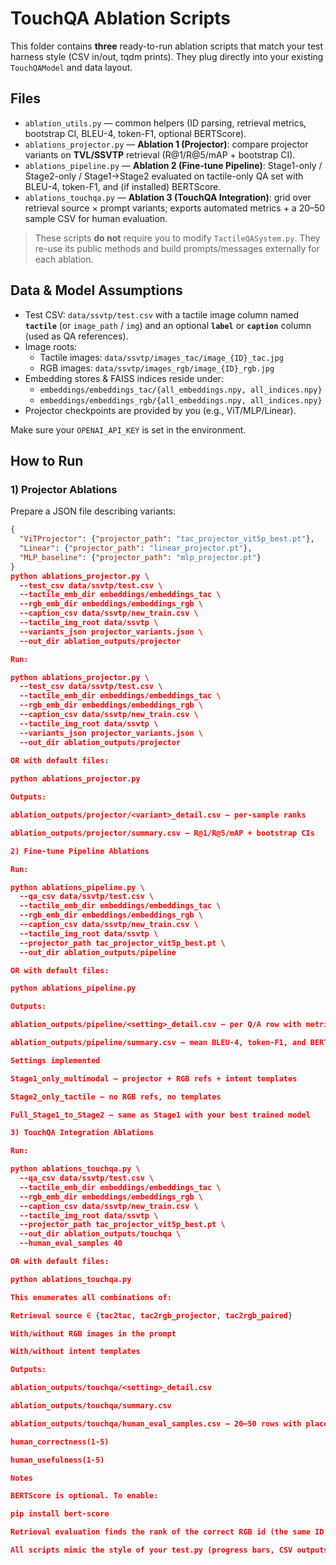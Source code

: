 # TouchQA Ablation Scripts

This folder contains **three** ready-to-run ablation scripts that match your test harness style (CSV in/out, tqdm prints). They plug directly into your existing `TouchQAModel` and data layout.

## Files
- `ablation_utils.py` — common helpers (ID parsing, retrieval metrics, bootstrap CI, BLEU-4, token-F1, optional BERTScore).
- `ablations_projector.py` — **Ablation 1 (Projector)**: compare projector variants on **TVL/SSVTP** retrieval (R@1/R@5/mAP + bootstrap CI).
- `ablations_pipeline.py` — **Ablation 2 (Fine-tune Pipeline)**: Stage1-only / Stage2-only / Stage1→Stage2 evaluated on tactile-only QA set with BLEU-4, token-F1, and (if installed) BERTScore.
- `ablations_touchqa.py` — **Ablation 3 (TouchQA Integration)**: grid over retrieval source × prompt variants; exports automated metrics + a 20–50 sample CSV for human evaluation.

> These scripts **do not** require you to modify `TactileQASystem.py`. They re-use its public methods and build prompts/messages externally for each ablation.

## Data & Model Assumptions
- Test CSV: `data/ssvtp/test.csv` with a tactile image column named **`tactile`** (or `image_path` / `img`) and an optional **`label`** or **`caption`** column (used as QA references).
- Image roots:
  - Tactile images: `data/ssvtp/images_tac/image_{ID}_tac.jpg`
  - RGB images:     `data/ssvtp/images_rgb/image_{ID}_rgb.jpg`
- Embedding stores & FAISS indices reside under:
  - `embeddings/embeddings_tac/{all_embeddings.npy, all_indices.npy}`
  - `embeddings/embeddings_rgb/{all_embeddings.npy, all_indices.npy}`
- Projector checkpoints are provided by you (e.g., ViT/MLP/Linear).

Make sure your `OPENAI_API_KEY` is set in the environment.

## How to Run

### 1) Projector Ablations
Prepare a JSON file describing variants:
```json
{
  "ViTProjector": {"projector_path": "tac_projector_vit5p_best.pt"},
  "Linear": {"projector_path": "linear_projector.pt"},
  "MLP_baseline": {"projector_path": "mlp_projector.pt"}
}
python ablations_projector.py \
  --test_csv data/ssvtp/test.csv \
  --tactile_emb_dir embeddings/embeddings_tac \
  --rgb_emb_dir embeddings/embeddings_rgb \
  --caption_csv data/ssvtp/new_train.csv \
  --tactile_img_root data/ssvtp \
  --variants_json projector_variants.json \
  --out_dir ablation_outputs/projector

Run:

python ablations_projector.py \
  --test_csv data/ssvtp/test.csv \
  --tactile_emb_dir embeddings/embeddings_tac \
  --rgb_emb_dir embeddings/embeddings_rgb \
  --caption_csv data/ssvtp/new_train.csv \
  --tactile_img_root data/ssvtp \
  --variants_json projector_variants.json \
  --out_dir ablation_outputs/projector
  
OR with default files:

python ablations_projector.py

Outputs:

ablation_outputs/projector/<variant>_detail.csv — per-sample ranks

ablation_outputs/projector/summary.csv — R@1/R@5/mAP + bootstrap CIs

2) Fine-tune Pipeline Ablations

Run:

python ablations_pipeline.py \
  --qa_csv data/ssvtp/test.csv \
  --tactile_emb_dir embeddings/embeddings_tac \
  --rgb_emb_dir embeddings/embeddings_rgb \
  --caption_csv data/ssvtp/new_train.csv \
  --tactile_img_root data/ssvtp \
  --projector_path tac_projector_vit5p_best.pt \
  --out_dir ablation_outputs/pipeline

OR with default files:

python ablations_pipeline.py

Outputs:

ablation_outputs/pipeline/<setting>_detail.csv — per Q/A row with metrics

ablation_outputs/pipeline/summary.csv — mean BLEU-4, token-F1, and BERTScore (if available)

Settings implemented

Stage1_only_multimodal — projector + RGB refs + intent templates

Stage2_only_tactile — no RGB refs, no templates

Full_Stage1_to_Stage2 — same as Stage1 with your best trained model

3) TouchQA Integration Ablations

Run:

python ablations_touchqa.py \
  --qa_csv data/ssvtp/test.csv \
  --tactile_emb_dir embeddings/embeddings_tac \
  --rgb_emb_dir embeddings/embeddings_rgb \
  --caption_csv data/ssvtp/new_train.csv \
  --tactile_img_root data/ssvtp \
  --projector_path tac_projector_vit5p_best.pt \
  --out_dir ablation_outputs/touchqa \
  --human_eval_samples 40

OR with default files:

python ablations_touchqa.py

This enumerates all combinations of:

Retrieval source ∈ {tac2tac, tac2rgb_projector, tac2rgb_paired}

With/without RGB images in the prompt

With/without intent templates

Outputs:

ablation_outputs/touchqa/<setting>_detail.csv

ablation_outputs/touchqa/summary.csv

ablation_outputs/touchqa/human_eval_samples.csv — 20–50 rows with placeholder columns:

human_correctness(1-5)

human_usefulness(1-5)

Notes

BERTScore is optional. To enable:

pip install bert-score

Retrieval evaluation finds the rank of the correct RGB id (the same ID as the tactile image). For mAP with one relevant item per query, AP = 1/rank if found else 0.

All scripts mimic the style of your test.py (progress bars, CSV outputs).